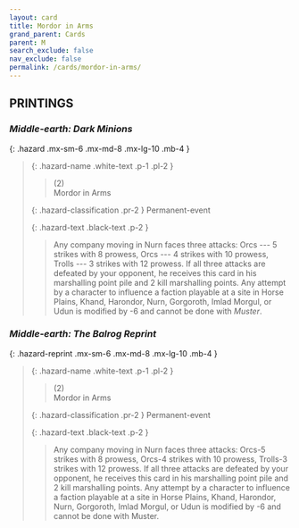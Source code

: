 ```yaml
---
layout: card
title: Mordor in Arms
grand_parent: Cards
parent: M
search_exclude: false
nav_exclude: false
permalink: /cards/mordor-in-arms/
---
```


## PRINTINGS


### _Middle-earth: Dark Minions_

{: .hazard .mx-sm-6 .mx-md-8 .mx-lg-10 .mb-4 }
> {: .hazard-name .white-text .p-1 .pl-2 }
> > <div class="hazard-mp">(2)</div>
> > <div class="card-name">Mordor in Arms</div>
>
> {: .hazard-classification .pr-2 }
> Permanent-event
>
> {: .hazard-text .black-text .p-2 }
> > Any company moving in Nurn faces three attacks: Orcs --- 5 strikes with 8 prowess, Orcs --- 4 strikes with 10 prowess, Trolls --- 3 strikes with 12 prowess. If all three attacks are defeated by your opponent, he receives this card in his marshalling point pile and 2 kill marshalling points. Any attempt by a character to influence a faction playable at a site in Horse Plains, Khand, Harondor, Nurn, Gorgoroth, Imlad Morgul, or Udun is modified by -6 and cannot be done with _Muster_. 
>

### _Middle-earth: The Balrog Reprint_

{: .hazard-reprint .mx-sm-6 .mx-md-8 .mx-lg-10 .mb-4 }
> {: .hazard-name .white-text .p-1 .pl-2 }
> > <div class="hazard-mp">(2)</div>
> > <div class="card-name">Mordor in Arms</div>
>
> {: .hazard-classification .pr-2 }
> Permanent-event
>
> {: .hazard-text .black-text .p-2 }
> > Any company moving in Nurn faces three attacks: Orcs-5 strikes with 8 prowess, Orcs-4 strikes with 10 prowess, Trolls-3 strikes with 12 prowess. If all three attacks are defeated by your opponent, he receives this card in his marshalling point pile and 2 kill marshalling points. Any attempt by a character to influence a faction playable at a site in Horse Plains, Khand, Harondor, Nurn, Gorgoroth, Imlad Morgul, or Udun is modified by -6 and cannot be done with Muster. 
>
